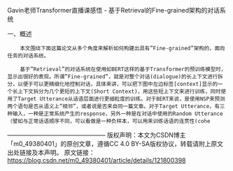 Gavin老师Transformer直播课感悟 - 基于Retrieval的Fine-grained架构的对话系统


一、概述

        本文围绕下面这篇论文从多个角度来解析如何构建出具有”Fine-grained”架构的，面向任务的对话系统。

        基于”Retrieval”的对话系统在使用如BERT这样的基于Transformer的预训练模型时，显示出很好的表现。所谓”Fine-grained”，就是对整个对话(dialogue)的长上下文进行拆分，以便于可以更精细化地控制对话，具体来讲，可以把下图中左边标签[context]显示的一个长上下文拆分为几个更短的上下文(Short Context)，用这些短上下文来进行训练，同时使用了Target Utterance从话语层面进行更细粒度的训练。对于BERT来说，是使用NSP来预测两个语句是否从语义上“相邻”，或者说是否来自同一篇文章。对于Target Utterance，有三种输入，一种是正常系统产生的response，另外一种是在对话中使用的Random Utterance（譬如与正常话语顺序不同，可以看做是一种负样本，可以用来训练话语的连贯性(cohe

————————————————
版权声明：本文为CSDN博主「m0_49380401」的原创文章，遵循CC 4.0 BY-SA版权协议，转载请附上原文出处链接及本声明。
原文链接：https://blog.csdn.net/m0_49380401/article/details/121800398
